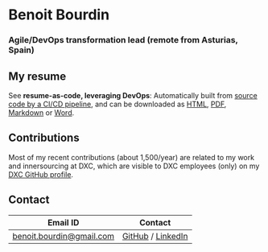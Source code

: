 # Benoit Bourdin
### Agile/DevOps transformation lead (remote from Asturias, Spain)

## My resume

See **resume-as-code, leveraging DevOps**: Automatically built from [source code by a CI/CD pipeline](https://github.com/bbourdin/resume/), and can be downloaded as [HTML](https://bbourdin.github.io/resume/index.html), [PDF](https://bbourdin.github.io/resume/Benoit-Bourdin-resume.pdf),
[Markdown](https://github.com/bbourdin/resume/blob/gh-pages/Benoit-Bourdin-resume.md) or [Word](https://bbourdin.github.io/resume/Benoit-Bourdin-resume.docx).

## Contributions
Most of my recent contributions (about 1,500/year) are related to my work and innersourcing at DXC, which are visible to DXC employees (only) on my [DXC GitHub profile](https://github.dxc.com/bbourdin).

## Contact

| Email ID                                                                             | Contact                                                                                                 |
|--------------------------------------------------------------------------------------|---------------------------------------------------------------------------------------------------------|
| <a href="mailto:benoit.bourdin@gmail.com" class="email">benoit.bourdin@gmail.com</a> | [GitHub](https://github.com/bbourdin) / [LinkedIn](https://www.linkedin.com/in/benoit-bourdin-b9b2642/) |
